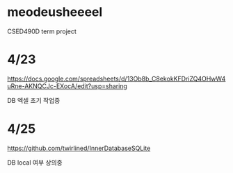 # meodeusheeeel
CSED490D term project

# 4/23
https://docs.google.com/spreadsheets/d/13Ob8b_C8ekokKFDriZQ4OHwW4uRne-AKNQCJc-EXocA/edit?usp=sharing

DB 엑셀 초기 작업중

# 4/25
https://github.com/twirlined/InnerDatabaseSQLite

DB local 여부 상의중
